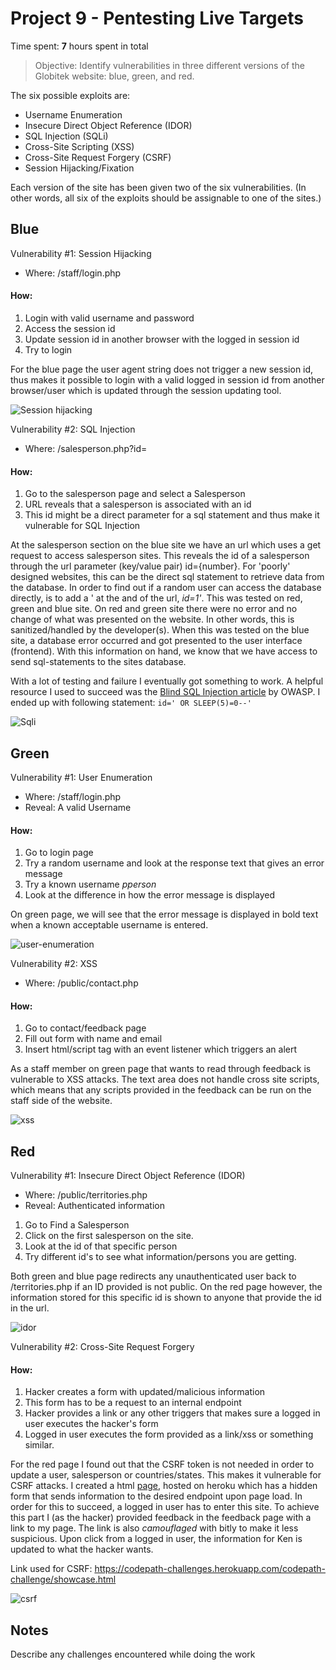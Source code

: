 # Project 9 - Pentesting Live Targets

Time spent: **7** hours spent in total

> Objective: Identify vulnerabilities in three different versions of the Globitek website: blue, green, and red.

The six possible exploits are:
* Username Enumeration
* Insecure Direct Object Reference (IDOR)
* SQL Injection (SQLi)
* Cross-Site Scripting (XSS)
* Cross-Site Request Forgery (CSRF)
* Session Hijacking/Fixation

Each version of the site has been given two of the six vulnerabilities. (In other words, all six of the exploits should be assignable to one of the sites.)

## Blue

Vulnerability #1: Session Hijacking
- Where: /staff/login.php
#### How:
1. Login with valid username and password
2. Access the session id
3. Update session id in another browser with the logged in session id
4. Try to login

For the blue page the user agent string does not trigger a new session id, thus makes it possible to login with a valid logged in session id from another browser/user which is updated through the session updating tool.

<img src="gifs/session-hijacking.gif" alt="Session hijacking" />


Vulnerability #2: SQL Injection
- Where: /salesperson.php?id=

#### How:
1. Go to the salesperson page and select a Salesperson
2. URL reveals that a salesperson is associated with an id
3. This id might be a direct parameter for a sql statement and thus make it vulnerable for SQL Injection

At the salesperson section on the blue site we have an url which uses a get request to access salesperson sites. This reveals the id of a salesperson through the url parameter (key/value pair) id={number}. For 'poorly' designed websites, this can be the direct sql statement to retrieve data from the database. In order to find out if a random user can access the database directly, is to add a ' at the and of the url, *id=1'*. This was tested on red, green and blue site. On red and green site there were no error and no change of what was presented on the website. In other words, this is sanitized/handled by the developer(s). When this was tested on the blue site, a database error occurred and got presented to the user interface (frontend). With this information on hand, we know that we have access to send sql-statements to the sites database.

With a lot of testing and failure I eventually got something to work. A helpful resource I used to succeed was the [Blind SQL Injection article](https://www.owasp.org/index.php/Blind_SQL_Injection) by OWASP.
I ended up with following statement: ```id=' OR SLEEP(5)=0--'```

<img src="gifs/sqli.gif" alt="Sqli" />

## Green

Vulnerability #1: User Enumeration
- Where: /staff/login.php
- Reveal: A valid Username
#### How:
1. Go to login page
2. Try a random username and look at the response text that gives an error message
3. Try a known username *pperson*
4. Look at the difference in how the error message is displayed

On green page, we will see that the error message is displayed in bold text when a known acceptable username is entered.

<img src="/gifs/user-enumeration.gif" alt="user-enumeration" />

Vulnerability #2: XSS
- Where: /public/contact.php
#### How:
1. Go to contact/feedback page
2. Fill out form with name and email
3. Insert html/script tag with an event listener which triggers an alert

As a staff member on green page that wants to read through feedback is vulnerable to XSS attacks. The text area does not handle cross site scripts, which means that any scripts provided in the feedback can be run on the staff side of the website.

<img src="gifs/xss.gif" alt="xss" />


## Red

Vulnerability #1: Insecure Direct Object Reference (IDOR)
- Where: /public/territories.php
- Reveal: Authenticated information
1. Go to Find a Salesperson
2. Click on the first salesperson on the site.
3. Look at the id of that specific person
4. Try different id's to see what information/persons you are getting.

Both green and blue page redirects any unauthenticated user back to /territories.php if an ID provided is not public. On the red page however, the information stored for this specific id is shown to anyone that provide the id in the url.

<img src="gifs/idor.gif" alt="idor" />

Vulnerability #2: Cross-Site Request Forgery
#### How:
1. Hacker creates a form with updated/malicious information
2. This form has to be a request to an internal endpoint
3. Hacker provides a link or any other triggers that makes sure a logged in user executes the hacker's form
4. Logged in user executes the form provided as a link/xss or something similar.

For the red page I found out that the CSRF token is not needed in order to update a user, salesperson or countries/states. This makes it vulnerable for CSRF attacks. I created a html [page]("https://github.com/Certinax/codepath-unit9/blob/master/external/showcase.html"), hosted on heroku which has a hidden form that sends information to the desired endpoint upon page load. In order for this to succeed, a logged in user has to enter this site. To achieve this part I (as the hacker) provided feedback in the feedback page with a link to my page. The link is also *camouflaged* with bitly to make it less suspicious. Upon click from a logged in user, the information for Ken is updated to what the hacker wants.

Link used for CSRF: https://codepath-challenges.herokuapp.com/codepath-challenge/showcase.html

<img src="gifs/csrf.gif" alt="csrf" />


## Notes

Describe any challenges encountered while doing the work
